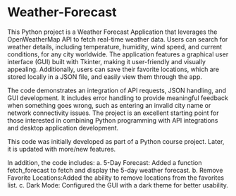 # Weather-Forecast

This Python project is a Weather Forecast Application that leverages the OpenWeatherMap API to fetch real-time weather data. Users can search for weather details, including temperature, humidity, wind speed, and current conditions, for any city worldwide. The application features a graphical user interface (GUI) built with Tkinter, making it user-friendly and visually appealing. Additionally, users can save their favorite locations, which are stored locally in a JSON file, and easily view them through the app.

The code demonstrates an integration of API requests, JSON handling, and GUI development. It includes error handling to provide meaningful feedback when something goes wrong, such as entering an invalid city name or network connectivity issues. The project is an excellent starting point for those interested in combining Python programming with API integrations and desktop application development.

This code was initially developed as part of a Python course project. Later, it is updated with more/new features. 

In addition, the code includes:
a. 5-Day Forecast: Added a function fetch_forecast to fetch and display the 5-day weather forecast.
b. Remove Favorite Locations:Added the ability to remove locations from the favorites list.
c. Dark Mode: Configured the GUI with a dark theme for better usability.
